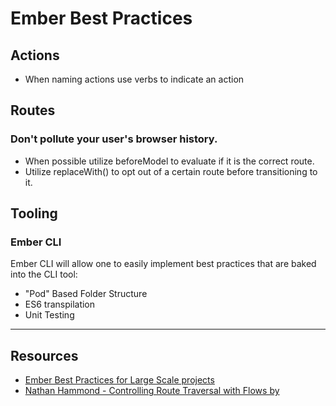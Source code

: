 Ember Best Practices
====================

## Actions

* When naming actions use verbs to indicate an action

## Routes

### Don't pollute your user's browser history.

* When possible utilize beforeModel to evaluate if it is the correct route.
* Utilize replaceWith() to opt out of a certain route before transitioning to it.

## Tooling

### Ember CLI

Ember CLI will allow one to easily implement best practices that are baked into the CLI tool:

* "Pod" Based Folder Structure
* ES6 transpilation
* Unit Testing

<hr />

## Resources

* [Ember Best Practices for Large Scale projects](http://discuss.emberjs.com/t/ember-design-best-practices-for-large-scale-projects/6006/7)
* [Nathan Hammond - Controlling Route Traversal with Flows by ](https://www.youtube.com/watch?v=iFBOYMxDl40&list=PLE7tQUdRKcyaOyfBnAndJxQ9PNVmKva0d&index=3)
